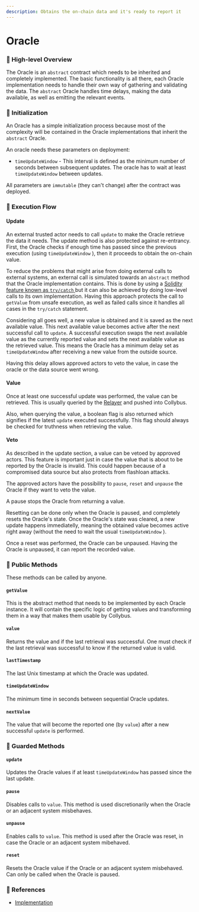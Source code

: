 ```yaml
---
description: Obtains the on-chain data and it's ready to report it
---
```


# Oracle

### 🔎 High-level Overview

The Oracle is an `abstract` contract which needs to be inherited and completely implemented. The basic functionality is all there, each Oracle implementation needs to handle their own way of gathering and validating the data. The `abstract` Oracle handles time delays, making the data available, as well as emitting the relevant events.

### 🐣 Initialization

An Oracle has a simple initialization process because most of the complexity will be contained in the Oracle implementations that inherit the `abstract` Oracle.

An oracle needs these parameters on deployment:

* `timeUpdateWindow` - This interval is defined as the minimum number of seconds between subsequent updates. The oracle has to wait at least `timeUpdateWindow` between updates.

All parameters are `immutable` (they can't change) after the contract was deployed.

### 🌈 Execution Flow

#### Update

An external trusted actor needs to call `update` to make the Oracle retrieve the data it needs. The update method is also protected against re-entrancy. First, the Oracle checks if enough time has passed since the previous execution (using `timeUpdateWindow` ), then it proceeds to obtain the on-chain value.

To reduce the problems that might arise from doing external calls to external systems, an external call is simulated towards an `abstract` method that the Oracle implementation contains. This is done by using a [Solidity feature known as `try/catch` ](https://docs.soliditylang.org/en/v0.8.13/control-structures.html#try-catch)but it can also be achieved by doing low-level calls to its own implementation. Having this approach protects the call to `getValue` from unsafe execution, as well as failed calls since it handles all cases in the `try/catch` statement.

Considering all goes well, a new value is obtained and it is saved as the next available value. This next available value becomes active after the next successful call to `update`. A successful execution swaps the next available value as the currently reported value and sets the next available value as the retrieved value. This means the Oracle has a minimum delay set as `timeUpdateWindow` after receiving a new value from the outside source.&#x20;

Having this delay allows approved actors to veto the value, in case the oracle or the data source went wrong.&#x20;

#### Value

Once at least one successful update was performed, the value can be retrieved. This is usually queried by the [Relayer](relayer.md) and pushed into Collybus.&#x20;

Also, when querying the value, a boolean flag is also returned which signifies if the latest `update` executed successfully. This flag should always be checked for truthness when retrieving the value.

#### Veto

As described in the update section, a value can be vetoed by approved actors. This feature is important just in case the value that is about to be reported by the Oracle is invalid. This could happen because of a compromised data source but also protects from flashloan attacks.

The approved actors have the possibility to `pause`, `reset` and `unpause` the Oracle if they want to veto the value.&#x20;

A pause stops the Oracle from returning a value.

Resetting can be done only when the Oracle is paused, and completely resets the Oracle's state. Once the Oracle's state was cleared, a new update happens immediatelly, meaning the obtained value becomes active right away (without the need to wait the usual `timeUpdateWindow` ).

Once a reset was performed, the Oracle can be unpaused. Having the Oracle is unpaused, it can report the recorded value.

### 📑 Public Methods

These methods can be called by anyone.

#### `getValue`

This is the abstract method that needs to be implemented by each Oracle instance. It will contain the specific logic of getting values and transforming them in a way that makes them usable by Collybus.

#### `value`

Returns the value and if the last retrieval was successful. One must check if the last retrieval was successful to know if the returned value is valid.&#x20;

#### `lastTimestamp`

The last Unix timestamp at which the Oracle was updated.

#### `timeUpdateWindow`

The minimum time in seconds between sequential Oracle updates.

#### `nextValue`

The value that will become the reported one (by `value`) after a new successful `update` is performed.

### 👮 Guarded Methods

#### `update`

Updates the Oracle values if at least `timeUpdateWindow` has passed since the last update.

#### `pause`

Disables calls to `value`. This method is used discretionarily when the Oracle or an adjacent system misbehaves.

#### `unpause`

Enables calls to `value`. This method is used after the Oracle was reset, in case the Oracle or an adjacent system mibehaved.

#### `reset`

Resets the Oracle value if the Oracle or an adjacent system misbehaved. Can only be called when the Oracle is paused.

### 📘 References

* [Implementation](https://github.com/fiatdao/delphi/tree/master/src/oracle)

